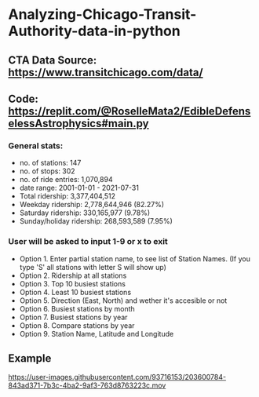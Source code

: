 # Analyzing-Chicago-Transit-Authority-data-in-python

## CTA Data Source: https://www.transitchicago.com/data/
## Code: https://replit.com/@RoselleMata2/EdibleDefenselessAstrophysics#main.py

### General stats:
  - no. of stations: 147
  - no. of stops: 302
  - no. of ride entries: 1,070,894
  - date range: 2001-01-01 - 2021-07-31
  - Total ridership: 3,377,404,512
  - Weekday ridership: 2,778,644,946 (82.27%)
  - Saturday ridership: 330,165,977 (9.78%)
  - Sunday/holiday ridership: 268,593,589 (7.95%)


### User will be asked to input 1-9 or x to exit
  - Option 1. Enter partial station name, to see list of Station Names. (If you type 'S' all stations with letter S will show up)
  - Option 2. Ridership at all stations 
  - Option 3. Top 10 busiest stations
  - Option 4. Least 10 busiest stations
  - Option 5. Direction (East, North) and wether it's accesible or not
  - Option 6. Busiest stations by month
  - Option 7. Busiest stations by year
  - Option 8. Compare stations by year
  - Option 9. Station Name, Latitude and Longitude


## Example
https://user-images.githubusercontent.com/93716153/203600784-843ad371-7b3c-4ba2-9af3-763d8763223c.mov
